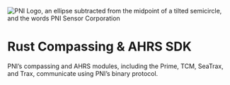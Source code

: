 ![PNI Logo, an ellipse subtracted from the midpoint of a tilted semicircle, and the words PNI Sensor Corporation](https://www.pnicorp.com/wp-content/uploads/PNI-logo-bluewhite-300x161.jpg)

# Rust Compassing & AHRS SDK
PNI’s compassing and AHRS modules, including the Prime, TCM, SeaTrax, and Trax, communicate using PNI’s binary protocol. 


